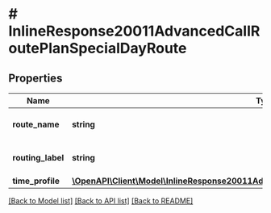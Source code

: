 # # InlineResponse20011AdvancedCallRoutePlanSpecialDayRoute

## Properties

Name | Type | Description | Notes
------------ | ------------- | ------------- | -------------
**route_name** | **string** | Routing Name for the route | [optional]
**routing_label** | **string** | Routing label for the route | [optional]
**time_profile** | [**\OpenAPI\Client\Model\InlineResponse20011AdvancedCallRoutePlanSpecialDayRouteTimeProfile**](InlineResponse20011AdvancedCallRoutePlanSpecialDayRouteTimeProfile.md) |  | [optional]

[[Back to Model list]](../../README.md#models) [[Back to API list]](../../README.md#endpoints) [[Back to README]](../../README.md)
